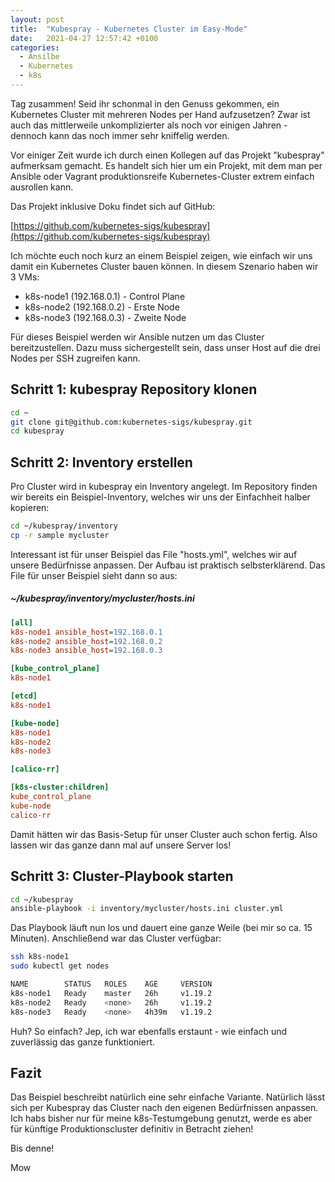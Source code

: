 ```yaml
---
layout: post
title:  "Kubespray - Kubernetes Cluster im Easy-Mode" 
date:   2021-04-27 12:57:42 +0100
categories: 
  - Ansilbe
  - Kubernetes
  - k8s
---
```


Tag zusammen! Seid ihr schonmal in den Genuss gekommen, ein Kubernetes Cluster mit mehreren Nodes per Hand aufzusetzen? Zwar ist auch das mittlerweile 
unkomplizierter als noch vor einigen Jahren - dennoch kann das noch immer sehr kniffelig werden.

Vor einiger Zeit wurde ich durch einen Kollegen auf das Projekt "kubespray" aufmerksam gemacht. Es handelt sich hier um ein Projekt, mit dem man per Ansible oder Vagrant produktionsreife Kubernetes-Cluster extrem einfach ausrollen kann. 

Das Projekt inklusive Doku findet sich auf GitHub:

[https://github.com/kubernetes-sigs/kubespray](https://github.com/kubernetes-sigs/kubespray)

Ich möchte euch noch kurz an einem Beispiel zeigen, wie einfach wir uns damit ein Kubernetes Cluster bauen können. In diesem Szenario haben wir 3 VMs:

* k8s-node1 (192.168.0.1) - Control Plane
* k8s-node2 (192.168.0.2) - Erste Node
* k8s-node3 (192.168.0.3) - Zweite Node

Für dieses Beispiel werden wir Ansible nutzen um das Cluster bereitzustellen. Dazu muss sichergestellt sein, dass unser Host auf die drei Nodes per SSH zugreifen kann.

## Schritt 1: kubespray Repository klonen
``` bash
cd ~
git clone git@github.com:kubernetes-sigs/kubespray.git
cd kubespray
```

## Schritt 2: Inventory erstellen

Pro Cluster wird in kubespray ein Inventory angelegt. Im Repository finden wir bereits ein Beispiel-Inventory, welches wir uns der Einfachheit halber kopieren:

```bash
cd ~/kubespray/inventory
cp -r sample mycluster
```

Interessant ist für unser Beispiel das File "hosts.yml", welches wir auf unsere Bedürfnisse anpassen. Der Aufbau ist praktisch selbsterklärend. Das File für
unser Beispiel sieht dann so aus:

##### ~/kubespray/inventory/mycluster/hosts.ini
```ini
[all]
k8s-node1 ansible_host=192.168.0.1
k8s-node2 ansible_host=192.168.0.2
k8s-node3 ansible_host=192.168.0.3

[kube_control_plane]
k8s-node1

[etcd]
k8s-node1

[kube-node]
k8s-node1
k8s-node2
k8s-node3

[calico-rr]

[k8s-cluster:children]
kube_control_plane
kube-node
calico-rr

```

Damit hätten wir das Basis-Setup für unser Cluster auch schon fertig. Also lassen wir das ganze dann mal auf unsere Server los!

## Schritt 3: Cluster-Playbook starten

```bash
cd ~/kubespray
ansible-playbook -i inventory/mycluster/hosts.ini cluster.yml
```

Das Playbook läuft nun los und dauert eine ganze Weile (bei mir so ca. 15 Minuten). Anschließend war das Cluster verfügbar:

``` bash
ssh k8s-node1
sudo kubectl get nodes

NAME        STATUS   ROLES    AGE     VERSION
k8s-node1   Ready    master   26h     v1.19.2
k8s-node2   Ready    <none>   26h     v1.19.2
k8s-node3   Ready    <none>   4h39m   v1.19.2

```

Huh? So einfach? Jep, ich war ebenfalls erstaunt - wie einfach und zuverlässig das ganze funktioniert.

## Fazit

Das Beispiel beschreibt natürlich eine sehr einfache Variante. Natürlich lässt sich per Kubespray das Cluster nach den eigenen Bedürfnissen anpassen. Ich habs bisher nur für meine k8s-Testumgebung genutzt, werde es aber für künftige Produktionscluster definitiv in Betracht ziehen!

Bis denne!

Mow
